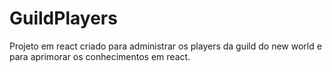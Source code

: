 # GuildPlayers
 Projeto em react criado para administrar os players da guild do new world e para aprimorar os conhecimentos em react.
